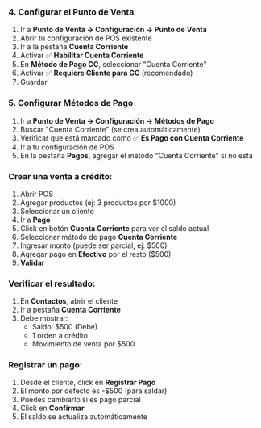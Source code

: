 ### 4. Configurar el Punto de Venta

1. Ir a **Punto de Venta → Configuración → Punto de Venta**
2. Abrir tu configuración de POS existente
3. Ir a la pestaña **Cuenta Corriente**
4. Activar ✅ **Habilitar Cuenta Corriente**
5. En **Método de Pago CC**, seleccionar "Cuenta Corriente"
6. Activar ✅ **Requiere Cliente para CC** (recomendado)
7. Guardar

### 5. Configurar Métodos de Pago

1. Ir a **Punto de Venta → Configuración → Métodos de Pago**
2. Buscar "Cuenta Corriente" (se crea automáticamente)
3. Verificar que está marcado como ✅ **Es Pago con Cuenta Corriente**
4. Ir a tu configuración de POS
5. En la pestaña **Pagos**, agregar el método "Cuenta Corriente" si no está



### Crear una venta a crédito:

1. Abrir POS
2. Agregar productos (ej: 3 productos por $1000)
3. Seleccionar un cliente
4. Ir a **Pago**
5. Click en botón **Cuenta Corriente** para ver el saldo actual
6. Seleccionar método de pago **Cuenta Corriente**
7. Ingresar monto (puede ser parcial, ej: $500)
8. Agregar pago en **Efectivo** por el resto ($500)
9. **Validar**

### Verificar el resultado:

1. En **Contactos**, abrir el cliente
2. Ir a pestaña **Cuenta Corriente**
3. Debe mostrar:
   - Saldo: $500 (Debe)
   - 1 orden a crédito
   - Movimiento de venta por $500

### Registrar un pago:

1. Desde el cliente, click en **Registrar Pago**
2. El monto por defecto es -$500 (para saldar)
3. Puedes cambiarlo si es pago parcial
4. Click en **Confirmar**
5. El saldo se actualiza automáticamente
